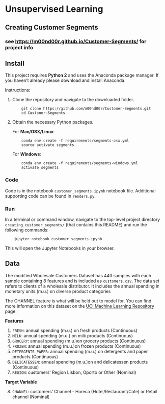 # Unsupervised Learning
## Creating Customer Segments
### see https://m00nd00r.github.io/Customer-Segments/ for project info

## Install

This project requires **Python 2** and uses the Anaconda package manager.
If you haven't already please download and install Anaconda.

Instructions:
1. Clone the repository and navigate to the downloaded folder.
	
	```	
		git clone https://github.com/m00nd00r/Customer-Segments.git
		cd Custoner-Segments
	```
    
2. Obtain the necessary Python packages.  
	
	For __Mac/OSX/Linux__:
	```
		conda env create -f requirements/segments-osx.yml
		source activate segments
	```

	For __Windows__:
	```
		conda env create -f requirements/segments-windows.yml
		activate segments
	```

### Code

Code is in the notebook `customer_segments.ipynb` notebook file. Additional supporting code can be found in `renders.py`.

### Run

In a terminal or command window, navigate to the top-level project directory `creating_customer_segments/` (that contains this README) and run the following commands:  

```
	jupyter notebook customer_segments.ipynb
```

This will open the Jupyter Notebooks in your browser.

## Data

The modified Wholesale Customers Dataset has 440 samples with each sample containing 8 features and is included as `customers.csv`. The data set refers to clients of a wholesale distributor. It includes the annual spending in monetary units (m.u.) on diverse product categories

The CHANNEL feature is what will be held out to model for. You can find more information on this dataset on the [UCI Machine Learning Repository](https://archive.ics.uci.edu/ml/datasets/Wholesale+customers) page.

**Features**
1. `FRESH`: annual spending (m.u.) on fresh products (Continuous)
2. `MILK`: annual spending (m.u.) on milk products (Continuous)
3. `GROCERY`: annual spending (m.u.)on grocery products (Continuous)
4. `FROZEN`: annual spending (m.u.)on frozen products (Continuous)
5. `DETERGENTS_PAPER`: annual spending (m.u.) on detergents and paper products (Continuous)
6. `DELICATESSEN`: annual spending (m.u.)on and delicatessen products (Continuous)
7. `REGION`: customers' Region Lisbon, Oporto or Other (Nominal) 

**Target Variable**

8. `CHANNEL`: customers' Channel - Horeca (Hotel/Restaurant/Cafe) or Retail channel (Nominal)
